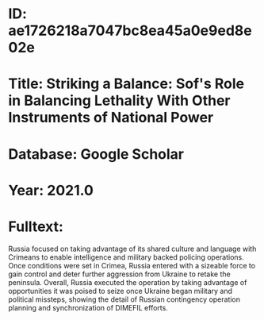 # ID: ae1726218a7047bc8ea45a0e9ed8e02e
# Title: Striking a Balance: Sof's Role in Balancing Lethality With Other Instruments of National Power
# Database: Google Scholar
# Year: 2021.0
# Fulltext:
Russia focused on taking advantage of its shared culture and language with Crimeans to enable intelligence and military backed policing operations.
Once conditions were set in Crimea, Russia entered with a sizeable force to gain control and deter further aggression from Ukraine to retake the peninsula.
Overall, Russia executed the operation by taking advantage of opportunities it was poised to seize once Ukraine began military and political missteps, showing the detail of Russian contingency operation planning and synchronization of DIMEFIL efforts.